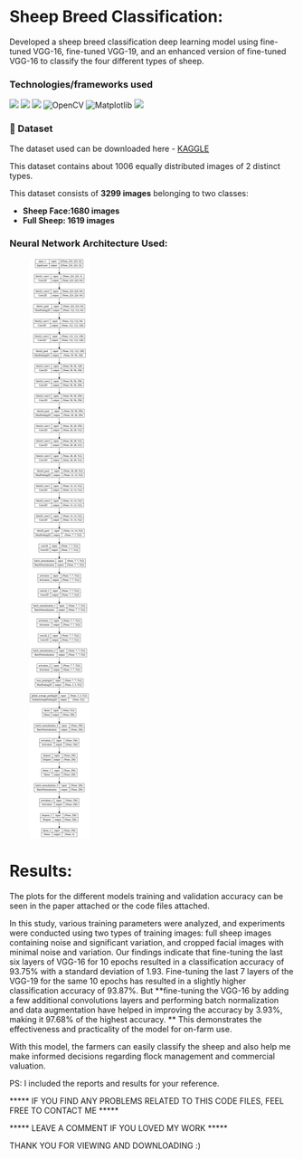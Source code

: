 # Sheep Breed Classification:
Developed a sheep breed classification deep learning model using fine-tuned VGG-16, fine-tuned VGG-19, and an enhanced version of fine-tuned VGG-16 to classify the four different types of sheep.

### Technologies/frameworks used

<img src="https://img.shields.io/badge/python%20-%2314354C.svg?&style=for-the-badge&logo=python&logoColor=white"/> <img src="https://img.shields.io/badge/Keras%20-%23D00000.svg?&style=for-the-badge&logo=Keras&logoColor=white"/> <img src="https://img.shields.io/badge/TensorFlow%20-%23FF6F00.svg?&style=for-the-badge&logo=TensorFlow&logoColor=white" />
![OpenCV](https://img.shields.io/badge/Opencv-red.svg?&style=for-the-badge&logo=open-source-initiative&logoColor=white) ![Matplotlib](https://img.shields.io/badge/Matplotlib-11557c.svg?&style=for-the-badge&logo=python&logoColor=white) <img src="https://img.shields.io/badge/Google%20Colab%20-%23F9AB00.svg?&style=for-the-badge&logo=Google%20Colab&logoColor=white"/>


### :file_folder: Dataset
The dataset used can be downloaded here - [KAGGLE](https://www.kaggle.com/datasets/divyansh22/sheep-breed-classification)

This dataset contains about 1006 equally distributed images of 2 distinct types.

This dataset consists of __3299 images__ belonging to two classes:
*	__Sheep Face:1680 images__
*	__Full Sheep: 1619 images__

### Neural Network Architecture Used:
&nbsp;&nbsp;&nbsp;&nbsp;&nbsp;&nbsp;&nbsp;&nbsp;
![](https://github.com/SubashGupta/SheepBreedClassification/blob/main/HighestAccuracyModel.png)

# Results:
The plots for the different models training and validation accuracy can be seen in the paper attached or the code files attached.

In this study, various training parameters were analyzed, and experiments were conducted using two types of training images: full sheep images containing noise and significant variation, and cropped facial images with minimal noise and variation. Our findings indicate that fine-tuning the last six layers of VGG-16 for 10 epochs resulted in a classification accuracy of 93.75% with a standard deviation of 1.93. Fine-tuning the last 7 layers of the VGG-19 for the same 10 epochs has resulted in a slightly higher classification accuracy of 93.87%. But **fine-tuning the VGG-16 by adding a few additional convolutions layers and performing batch normalization and data augmentation have helped in improving the accuracy by 3.93%, making it 97.68% of the highest accuracy. ** This demonstrates the effectiveness and practicality of the model for on-farm use.

With this model, the farmers can easily classify the sheep and also help me make informed decisions regarding flock management and commercial valuation.


PS: I included the reports and results for your reference.

***** IF YOU FIND ANY PROBLEMS RELATED TO THIS CODE FILES, FEEL FREE TO CONTACT ME *****

***** LEAVE A COMMENT IF YOU LOVED MY WORK *****

THANK YOU FOR VIEWING AND DOWNLOADING :)
